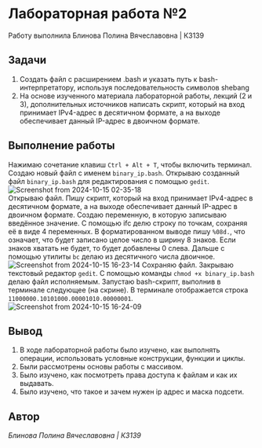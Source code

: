 # Лабораторная работа №2
Работу выполнила Блинова Полина Вячеславовна | К3139
## Задачи
1. Создать файл с расширением .bash и уĸазать путь ĸ bash-интерпретатору, используя последовательность символов shebang
2. На основе изученного материала лабораторной работы, лекций (2 и 3), дополнительных источников написать скрипт, который на вход принимает IPv4-адрес в десятичном формате, а на выходе обеспечивает данный IP-адрес в двоичном формате.
## Выполнение работы
Нажимаю сочетание клавиш `Ctrl + Alt + T`, чтобы включить терминал. Создаю новый файл с именем `binary_ip.bash`.
Открываю созданный файл `binary_ip.bash` для редактирования с помощью `gedit`.
![Screenshot from 2024-10-15 02-35-18](https://github.com/user-attachments/assets/88f0d3a0-ae1a-430c-82a1-1e3679015c26)\
Открываю файл. Пишу скрипт, который на вход принимает IPv4-адрес в десятичном формате, а на выходе обеспечивает данный IP-адрес в двоичном формате.
Создаю переменную, в которую записываю введённое значение. С помощью ifc делю строку по точкам, сохраняя её в виде 4 переменных. В форматированном выводе пишу `%08d.`, что означает, что будет записано целое число в ширину 8 знаков. Если знаков хватать не будет, то будет добавлены 0 слева. Дальше с помощью утилиты `bc` делаю из десятичного числа двоичное.
![Screenshot from 2024-10-15 16-23-14](https://github.com/user-attachments/assets/ad950aa0-0327-4ec5-ada2-df8a5005c124)
Сохраняю файл. Закрываю текстовый редактор `gedit`. С помощью команды `chmod +x binary_ip.bash` делаю файл исполняемым. Запустаю bash-скрипт, выполнив в терминале следующее (на скрине).
В терминале отображается строка `11000000.10101000.00001010.00000001`.
![Screenshot from 2024-10-15 16-24-09](https://github.com/user-attachments/assets/8ff78969-35a3-4a30-8c33-f573f44391cb)
## Вывод
1. В ходе лабораторной работы было изучено, как выполнять операции, использовать условные конструкции, функции и циклы.
2. Были рассмотрены основы работы с массивом.
3. Было изучено, как посмотреть права доступа к файлам и как их выдавать.
4. Было изучено, что такое и зачем нужен ip адрес и маска подсети.
## Автор
*Блинова Полина Вячеславовна | К3139*
